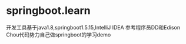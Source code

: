 # springboot.learn

开发工具基于java1.8,springboot1.5.15,IntelliJ IDEA
参考程序员DD和Edison Chou代码势力自己做springboot的学习demo
